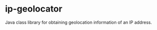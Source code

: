 ip-geolocator
==============

Java class library for obtaining geolocation information of an IP address.
